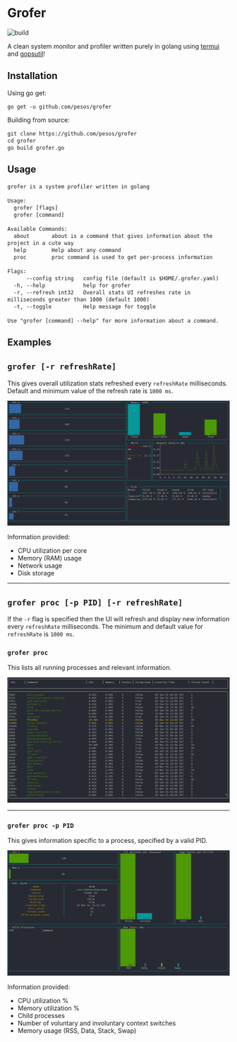 Grofer
======

![build](https://api.travis-ci.org/pesos/grofer.svg?branch=master&status=started)

A clean system monitor and profiler written purely in golang using [termui](https://github.com/gizak/termui) and [gopsutil](https://github.com/shirou/gopsutil)!

Installation
------------

Using go get:

```
go get -u github.com/pesos/grofer
```

Building from source:

```
git clone https://github.com/pesos/grofer
cd grofer
go build grofer.go
```

Usage
-----

```
grofer is a system profiler written in golang

Usage:
  grofer [flags]
  grofer [command]

Available Commands:
  about       about is a command that gives information about the project in a cute way
  help        Help about any command
  proc        proc command is used to get per-process information

Flags:
      --config string   config file (default is $HOME/.grofer.yaml)
  -h, --help            help for grofer
  -r, --refresh int32   Overall stats UI refreshes rate in milliseconds greater than 1000 (default 1000)
  -t, --toggle          Help message for toggle

Use "grofer [command] --help" for more information about a command.

```

Examples
--------

## `grofer [-r refreshRate]`

This gives overall utilization stats refreshed every `refreshRate` milliseconds. Default and minimum value of the refresh rate is `1000 ms`.

![grofer](images/README/grofer.png)

Information provided:  
- CPU utilization per core  
- Memory (RAM) usage  
- Network usage  
- Disk storage

---
## `grofer proc [-p PID] [-r refreshRate]`

If the `-r` flag is specified then the UI will refresh and display new information every `refreshRate` milliseconds. The minimum and default value for `refreshRate` is `1000 ms`.  

### `grofer proc`

This lists all running processes and relevant information.

![grofer-proc](images/README/grofer-proc.png)

---

### `grofer proc -p PID`

This gives information specific to a process, specified by a valid PID.

![grofer-proc-pid](images/README/grofer-proc-pid.png)

Information provided:  
 - CPU utilization %  
 - Memory utilization %  
 - Child processes  
 - Number of voluntary and involuntary context switches  
 - Memory usage (RSS, Data, Stack, Swap)
